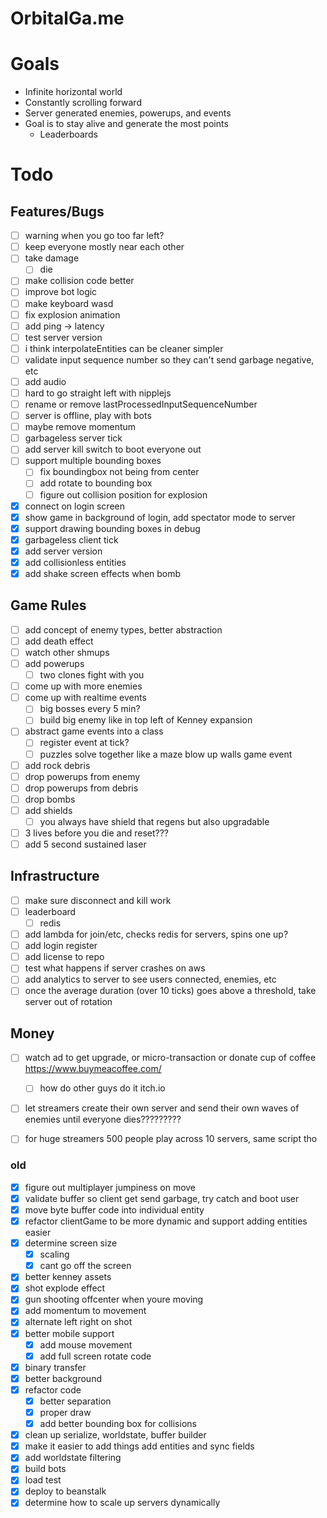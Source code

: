 # OrbitalGa.me

# Goals

- Infinite horizontal world
- Constantly scrolling forward
- Server generated enemies, powerups, and events
- Goal is to stay alive and generate the most points
  - Leaderboards

# Todo

## Features/Bugs

- [ ] warning when you go too far left?
- [ ] keep everyone mostly near each other
- [ ] take damage
  - [ ] die
- [ ] make collision code better
- [ ] improve bot logic
- [ ] make keyboard wasd
- [ ] fix explosion animation
- [ ] add ping -> latency
- [ ] test server version
- [ ] i think interpolateEntities can be cleaner simpler
- [ ] validate input sequence number so they can't send garbage negative, etc
- [ ] add audio
- [ ] hard to go straight left with nipplejs
- [ ] rename or remove lastProcessedInputSequenceNumber
- [ ] server is offline, play with bots
- [ ] maybe remove momentum
- [ ] garbageless server tick
- [ ] add server kill switch to boot everyone out
- [ ] support multiple bounding boxes
  - [ ] fix boundingbox not being from center
  - [ ] add rotate to bounding box
  - [ ] figure out collision position for explosion
- [x] connect on login screen
- [x] show game in background of login, add spectator mode to server
- [x] support drawing bounding boxes in debug
- [x] garbageless client tick
- [x] add server version
- [x] add collisionless entities
- [x] add shake screen effects when bomb

## Game Rules

- [ ] add concept of enemy types, better abstraction
- [ ] add death effect
- [ ] watch other shmups
- [ ] add powerups
  - [ ] two clones fight with you
- [ ] come up with more enemies
- [ ] come up with realtime events
  - [ ] big bosses every 5 min?
  - [ ] build big enemy like in top left of Kenney expansion
- [ ] abstract game events into a class
  - [ ] register event at tick?
  - [ ] puzzles solve together like a maze blow up walls game event
- [ ] add rock debris
- [ ] drop powerups from enemy
- [ ] drop powerups from debris
- [ ] drop bombs
- [ ] add shields
  - [ ] you always have shield that regens but also upgradable
- [ ] 3 lives before you die and reset???
- [ ] add 5 second sustained laser

## Infrastructure

- [ ] make sure disconnect and kill work
- [ ] leaderboard
  - [ ] redis
- [ ] add lambda for join/etc, checks redis for servers, spins one up?
- [ ] add login register
- [ ] add license to repo
- [ ] test what happens if server crashes on aws
- [ ] add analytics to server to see users connected, enemies, etc
- [ ] once the average duration (over 10 ticks) goes above a threshold, take server out of rotation 

## Money

- [ ] watch ad to get upgrade, or micro-transaction or donate cup of coffee https://www.buymeacoffee.com/
  - [ ] how do other guys do it itch.io
- [ ] let streamers create their own server and send their own waves of enemies until everyone dies?????????
- [ ] for huge streamers 500 people play across 10 servers, same script tho


### old

* [x] figure out multiplayer jumpiness on move
* [x] validate buffer so client get send garbage, try catch and boot user
* [x] move byte buffer code into individual entity
* [x] refactor clientGame to be more dynamic and support adding entities easier
* [x] determine screen size
  - [x] scaling
  - [x] cant go off the screen
* [x] better kenney assets
* [x] shot explode effect
* [x] gun shooting offcenter when youre moving
* [x] add momentum to movement
* [x] alternate left right on shot
* [x] better mobile support
  - [x] add mouse movement
  - [x] add full screen rotate code
* [x] binary transfer
* [x] better background
* [x] refactor code
  - [x] better separation
  - [x] proper draw
  - [x] add better bounding box for collisions
* [x] clean up serialize, worldstate, buffer builder
* [x] make it easier to add things add entities and sync fields
* [x] add worldstate filtering
* [x] build bots
* [x] load test
* [x] deploy to beanstalk
* [x] determine how to scale up servers dynamically
